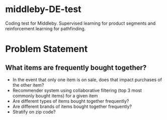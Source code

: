 # middleby-DE-test
Coding test for Middleby. Supervised learning for product segments and reinforcement learning for pathfinding.

# Problem Statement
## What items are frequently bought together?
- In the event that only one item is on sale, does that impact purchases of the other item?
- Recommender system using collaborative filtering (top 3 most commonly bought items) for a given item
- Are different types of items bought together frequently?
- Are different brands of items bought together frequently?
- Stratify on zip code?

